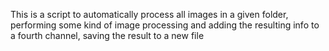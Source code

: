 This is a script to automatically process all images in a given folder, performing some kind of image processing and adding the resulting info to a fourth channel, saving the result to a new file
